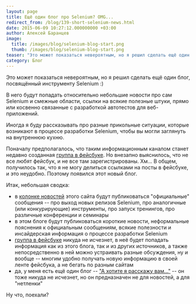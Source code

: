 ```yaml
---
layout: page
title: Ещё один блог про Selenium? OMG...
redirect_from: /blog/139-short-selenium-news.html
date: 2015-06-09 10:27:12.000000000 +03:00
author: Алексей Баранцев
image:
  title: /images/blog/selenium-blog-start.png
  thumb: /images/blog/selenium-blog-start.png
teaser: "Это может показаться невероятным, но я решил сделать ещё один блог, посвящённый инструменту Selenium :) В него будут попадать относительно небольшие новости про сам Selenium и смежные области, ссылки на всякие полезные штуки, прямо или косвенно связанные с разработкой автотестов для веб-приложений. Иногда я буду рассказывать про разные прикольные ситуации, которые возникают в процессе разработки Selenium, чтобы вы могли заглянуть на внутреннюю кухню."
category: Блог
---
```

<p>Это может показаться невероятным, но я решил сделать ещё один блог, посвящённый инструменту Selenium :)</p>
<p>В него будут попадать относительно небольшие новости про сам Selenium и смежные области, ссылки на всякие полезные штуки, прямо или косвенно связанные с разработкой автотестов для веб-приложений.</p>
<p>Иногда я буду рассказывать про разные прикольные ситуации, которые возникают в процессе разработки Selenium, чтобы вы могли заглянуть на внутреннюю кухню.</p>
<p>Поначалу предполагалось, что таким информационным каналом станет недавно созданная <a href="https://www.facebook.com/groups/selenium.ru/">группа в фейсбуке</a>. Но внезапно выяснилось, что не все любят фейсбук, и не все там зарегистрированы. Хм... В общем, получилось так, что я не могу делиться ссылками на посты в фейсбуке, и это неудобно. Поэтому появился этот новый блог.</p>
<p>Итак, небольшая сводка:</p>
<ul>
<li>в <a href="news.html">колонке новостей</a> этого сайта будут публиковаться "официальные" сообщения -- про выход новых релизов Selenium, про аналогичные (или конкурирующие) инструменты, про запуск тренингов, про различные конференции и семинары</li>
<li>в этом блоге будут публиковаться короткие новости, неформальные пояснения к официальным сообщениям, всякие полезности и инсайдерская информация о процессе разработки Selenium</li>
<li><a href="https://www.facebook.com/groups/selenium.ru/">группа в фейсбуке</a> никуда не исчезнет, в неё будет попадать информация как из этого блога, так и из других источников, а также непосредственно в ней можно устраивать разные обсуждения, ну и вообще -- многим удобно получать новую информацию в своей ленте фейсбука, а не бегать по разным сайтам</li>
<li>да, у меня есть ещё один блог -- <a href="http://barancev.github.io/">"А хотите я расскажу вам..."</a> -- он тоже никуда не исчезнет, но он предназначен не для новостей, а для "нетленки"</li>
</ul>
<p>Ну что, поехали?</p>
